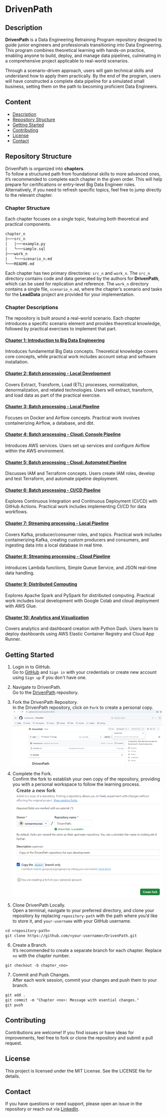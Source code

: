 # DrivenPath

## Description
**DrivenPath** is a Data Engineering Retraining Program repository designed to guide junior engineers and professionals transitioning into Data Engineering. This program combines theoretical learning with hands-on practice, enabling anyone to build, deploy, and manage data pipelines, culminating in a comprehensive project applicable to real-world scenarios.

Through a scenario-driven approach, users will gain technical skills and understand how to apply them practically. By the end of the program, users will have constructed a complete data pipeline for a simulated small business, setting them on the path to becoming proficient Data Engineers.
## Content
- [Description](#description)
- [Repository Structure](#repository-structure)
- [Getting Started](#getting-started)
- [Contributing](#contributing)
- [License](#license)
- [Contact](#contact)

## Repository Structure
DrivenPath is organized into **chapters**.\
To follow a structured path from foundational skills to more advanced ones, it’s recommended to complete each chapter in the given order. This will help prepare for certifications or entry-level Big Data Engineer roles. Alternatively, if you need to refresh specific topics, feel free to jump directly to the relevant chapter.

### Chapter Structure
Each chapter focuses on a single topic, featuring both theoretical and practical components.
```
chapter_n
├───src_n
|   |───example.py
|   └───sample.sql
├───work_n
|   └───scenario_n.md
└───README.md
```

Each chapter has two primary directories: `src_n` and `work_n`. The `src_n` directory contains code and data generated by the authors for **DrivenPath**, which can be used for replication and reference. The `work_n` directory contains a single file, `scenario_n.md`, where the chapter’s scenario and tasks for the **LeadData** project are provided for your implementation.

### Chapter Descriptions
The repository is built around a real-world scenario. Each chapter introduces a specific scenario element and provides theoretical knowledge, followed by practical exercises to implement that part. 

#### [Chapter 1: Introduction to Big Data Engineering](chapter_1)
Introduces fundamental Big Data concepts. Theoretical knowledge covers core concepts, while practical work includes account setup and software installation.

#### [Chapter 2: Batch processing - Local Development](chapter_2)
Covers Extract, Transform, Load (ETL) processes, normalization, denormalization, and related technologies. Users will extract, transform, and load data as part of the practical exercise.

#### [Chapter 3: Batch processing - Local Pipeline](chapter_3)
Focuses on Docker and Airflow concepts. Practical work involves containerizing Airflow, a database, and dbt.

#### [Chapter 4: Batch processing - Cloud: Console Pipeline](chapter_4)
Introduces AWS services. Users set up services and configure Airflow within the AWS environment.

#### [Chapter 5: Batch processing - Cloud: Automated Pipeline](chapter_5)
Discusses IAM and Terraform concepts. Users create IAM roles, develop and test Terraform, and automate pipeline deployment.

#### [Chapter 6: Batch processing - CI/CD Pipeline](chapter_6)
Explores Continuous Integration and Continuous Deployment (CI/CD) with GitHub Actions. Practical work includes implementing CI/CD for data workflows.

#### [Chapter 7: Streaming processing - Local Pipeline](chapter_7)
Covers Kafka, producer/consumer roles, and topics. Practical work includes containerizing Kafka, creating custom producers and consumers, and ingesting data into a local database in real time.

#### [Chapter 8: Streaming processing - Cloud Pipeline](chapter_8)
Introduces Lambda functions, Simple Queue Service, and JSON real-time data handling.

#### [Chapter 9: Distributed Computing](chapter_9)
Explores Apache Spark and PySpark for distributed computing. Practical work includes local development with Google Colab and cloud deployment with AWS Glue.

#### [Chapter 10: Analytics and Vizualization](chapter_10)
Covers analytics and dashboard creation with Python Dash. Users learn to deploy dashboards using AWS Elastic Container Registry and Cloud App Runner.

## Getting Started
1. Login in to GitHub.\
Go to [GitHub](https://github.com/) and `Sign in` with your credentials or create new account using `Sign up` if you don't have one.

2. Navigate to DrivenPath.\
Go to the [DrivenPath](https://github.com/romanmurzac/DrivenPath) repository.

3. Fork the DrivenPath Repository.\
In the DrivenPath repository, click on `Fork` to create a personal copy.\
![Fork DrivenPath.](media/image_0.1.PNG "Fork DrivenPath")

4. Complete the Fork.\
Confirm the fork to establish your own copy of the repository, providing you with a personal workspace to follow the learning process.\
![Complete Fork process.](media/image_0.2.PNG "Complete Fork process")

5. Clone DrivenPath Locally.\
Open a terminal, navigate to your preferred directory, and clone your repository by replacing `repository-path` with the path where you’d like to store it, and `your-username` with your GitHub username.
```
cd <repository-path>
git clone https://github.com/<your-username>/DrivenPath.git
```

6. Create a Branch.\
It’s recommended to create a separate branch for each chapter. Replace `no` with the chapter number.
```
git checkout -b chapter_<no>
```

7. Commit and Push Changes.\
After each work session, commit your changes and push them to your branch.
```
git add .
git commit -m "Chapter <no>: Message with esential changes."
git push
```

## Contributing
Contributions are welcome! If you find issues or have ideas for improvements, feel free to fork or clone the repository and submit a pull request.

## License
This project is licensed under the MIT License. See the LICENSE file for details.

## Contact
If you have questions or need support, please open an issue in the repository or reach out via [LinkedIn](https://www.linkedin.com/in/roman-murzac/).